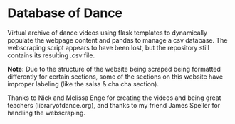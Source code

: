# Database of Dance
Virtual archive of dance videos using flask templates to dynamically populate the webpage content and pandas to manage a csv database. The webscraping script appears to have been lost, but the repository still contains its resulting .csv file.

**Note:** Due to the structure of the website being scraped being formatted differently for certain sections, some of the sections on this website have improper labeling (like the salsa & cha cha section).  


Thanks to Nick and Melissa Enge for creating the videos and being great teachers (libraryofdance.org), and thanks to my friend James Speller for handling the webscraping.
